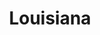 ---
title: "Louisiana"
hashtag: louisiana
borders:
  - Arkansas
  - Gulf of Mexico
  - Mississippi
  - Mississippi River
  - Texas
cities:
  - New Orleans
layout: hashtag
subdivision-of:
  - United States
tags:
  - State
  - United States
---